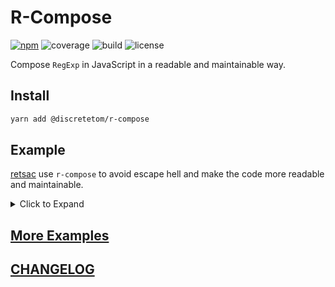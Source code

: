 # R-Compose

[![npm](https://img.shields.io/npm/v/@discretetom/r-compose?style=flat-square)](https://www.npmjs.com/package/@discretetom/r-compose)
![coverage](https://img.shields.io/codecov/c/github/DiscreteTom/r-compose?style=flat-square)
![build](https://img.shields.io/github/actions/workflow/status/DiscreteTom/r-compose/publish.yml?style=flat-square)
![license](https://img.shields.io/github/license/DiscreteTom/r-compose?style=flat-square)

Compose `RegExp` in JavaScript in a readable and maintainable way.

## Install

```bash
yarn add @discretetom/r-compose
```

## Example

[retsac](https://github.com/DiscreteTom/retsac) use `r-compose` to avoid escape hell and make the code more readable and maintainable.

<details>
<summary>Click to Expand</summary>

<table>
<tr><td> Before: string interpolation </td><td> After: r-compose </td></tr>
<tr>
<td>

```ts
new RegExp(
  // open quote
  `(?:${esc4regex(open)})` +
    // content, non-greedy
    `(?:${
      escape
        ? `(?:${lineContinuation ? "\\\\\\n|" : ""}\\\\.|[^\\\\${
            multiline ? "" : "\\n"
          }])` // exclude `\n` if not multiline
        : `(?:${lineContinuation ? "\\\\\\n|" : ""}.${
            multiline
              ? // if multiline, accept `\n`
                "|\\n"
              : ""
          })`
    }*?)` + // '*?' means non-greedy(lazy)
    // close quote
    `(?:${
      acceptUnclosed
        ? // if accept unclosed, accept '$'(EOF)
          // or '\n'(if not multiline)
          `(?:${esc4regex(close)})|$${multiline ? "" : "|(?=\\n)"}`
        : esc4regex(close)
    })`,
);
```

</td>
<td>

```ts
compose(({ concat, any, select, lookahead, escape, not }) =>
  concat(
    // match open quote
    escape(open),
    // match content
    any(
      escaped
        ? select(
            lineContinuation ? /\\\n/ : "", // line continuation is treated as part of the content
            /\\./, // any escaped character is treated as part of the content
            not(
              // any character except the following is treated as part of the content
              concat(
                /\\/, // standalone backslash shouldn't be treated as part of the content
                multiline ? "" : /\n/, // if not multiline, `\n` shouldn't be treated as part of the content
              ),
            ),
          )
        : select(
            lineContinuation ? /\\\n/ : "", // line continuation is treated as part of the content
            /./, // any non-newline character is treated as part of the content
            multiline ? /\n/ : "", // if multiline, `\n` should be treated as part of the content
          ),
      // since we use `/./` in the content, we need to make sure it doesn't match the close quote
      { greedy: false },
    ),
    // match close quote
    acceptUnclosed
      ? select(
          escape(close),
          "$", // unclosed string is acceptable, so EOF is acceptable
          multiline
            ? "" // if multiline is enabled, we don't treat `\n` as the close quote
            : lookahead(/\n/), // use lookahead so we don't include the `\n` in the result
        )
      : escape(close), // unclosed string is not accepted, so we only accept the close quote
  ),
);
```

</td>
</tr>
</table>

> Source: https://github.com/DiscreteTom/retsac/commit/86b7ddf4a8c008086171b8d471dd05214327bfb3?diff=split

</details>

## [More Examples](https://github.com/DiscreteTom/r-compose/tree/main/examples)

## [CHANGELOG](https://github.com/DiscreteTom/r-compose/blob/main/CHANGELOG.md)

